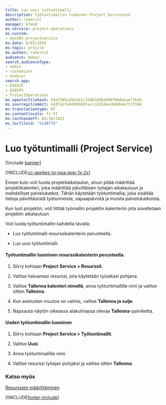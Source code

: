 ```yaml
---
title: Luo uusi työtuntimalli
description: Työtuntimallin luominen Project Servicessä
author: ruhercul
manager: kfend
ms.service: project-operations
ms.custom:
- dyn365-projectservice
ms.date: 8/03/2018
ms.topic: article
ms.author: ruhercul
audience: Admin
search.audienceType:
- admin
- customizer
- enduser
search.app:
- D365CE
- D365PS
- ProjectOperations
ms.openlocfilehash: 54d7385a2bb161c7dd02d882090790debaef3bdb
ms.sourcegitcommit: 418fa1fe9d605b8faccc2d5dee1b04b4e753f194
ms.translationtype: HT
ms.contentlocale: fi-FI
ms.lasthandoff: 02/10/2021
ms.locfileid: "5148774"
---
```

# <a name="create-a-work-hours-template-project-service"></a>Luo työtuntimalli (Project Service)

[!include [banner](../includes/psa-now-project-operations.md)]

[!INCLUDE[cc-applies-to-psa-app-1x-2x](../includes/cc-applies-to-psa-app-1x-2x.md)]

Ennen kuin voit luoda projektiaikataulun, sinun pitää määrittää projektikalenteri, joka määrittää päivittäisen työajan aikatauluun ja mahdolliset palvelukatkot. Tähän käytetään työtuntimallia, joka sisältää tietoja päivittäisistä työtunneista, vapaapäivistä ja muista palvelukatkoista.  
  
 Kun luot projektin, voit liittää työmallin projektin kalenteriin jota sovelletaan projektin aikatauluun.  
  
 Voit luoda työtuntimallin kahdella tavalla:  
  
-   Luo työtuntimalli resurssikalenterin perusteella.  
  
-   Luo uusi työtuntimalli.  
  
#### <a name="to-create-a-work-hours-template-based-on-a-resources-calendar"></a>Työtuntimallin luominen resurssikalenterin perusteella.  
  
1.  Siirry kohtaan **Project Service > Resurssit**.  
  
2.  Valitse haluamasi resurssi, jota käytetään työaikasi pohjana.  
  
3.  Valitse **Tallenna kalenteri nimellä**, anna työtuntimallille nimi ja valitse sitten **Tallenna**.  
  
4.  Kun asetusten muutos on valmis, valitse **Tallenna ja sulje**.  
  
5.  Napsauta näytön oikeassa alakulmassa olevaa **Tallenna**-painiketta.  
  
#### <a name="to-create-a-new-work-hours-template"></a>Uuden työtuntimallin luominen  
  
1.  Siirry kohtaan **Project Service > Työtuntimallit**.  
  
2.  Valitse **Uusi**.  
  
3.  Anna työtuntimallille nimi.  
  
4.  Valitse resurssi työajan pohjaksi ja valitse sitten **Tallenna**.  
  
### <a name="see-also"></a>Katso myös  
 [Resurssien määrittäminen](../psa/set-up-resources.md)


[!INCLUDE[footer-include](../includes/footer-banner.md)]